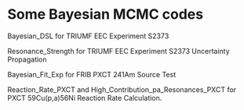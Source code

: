 # Some Bayesian MCMC codes

Bayesian_DSL for TRIUMF EEC Experiment S2373

Resonance_Strength for TRIUMF EEC Experiment S2373 Uncertainty Propagation

Bayesian_Fit_Exp for FRIB PXCT 241Am Source Test

Reaction_Rate_PXCT and High_Contribution_pa_Resonances_PXCT for PXCT 59Cu(p,a)56Ni Reaction Rate Calculation.
